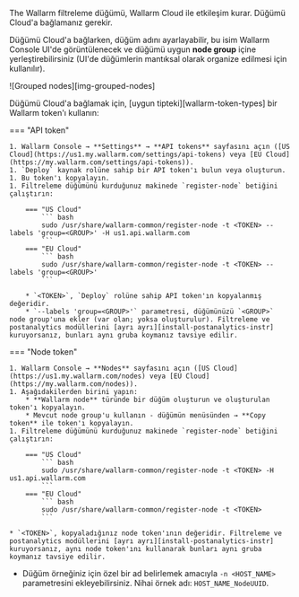 The Wallarm filtreleme düğümü, Wallarm Cloud ile etkileşim kurar. Düğümü Cloud'a bağlamanız gerekir.

Düğümü Cloud'a bağlarken, düğüm adını ayarlayabilir, bu isim Wallarm Console UI'de görüntülenecek ve düğümü uygun **node group** içine yerleştirebilirsiniz (UI'de düğümlerin mantıksal olarak organize edilmesi için kullanılır).

![Grouped nodes][img-grouped-nodes]

Düğümü Cloud'a bağlamak için, [uygun tipteki][wallarm-token-types] bir Wallarm token'ı kullanın:

=== "API token"

    1. Wallarm Console → **Settings** → **API tokens** sayfasını açın ([US Cloud](https://us1.my.wallarm.com/settings/api-tokens) veya [EU Cloud](https://my.wallarm.com/settings/api-tokens)).
    1. `Deploy` kaynak rolüne sahip bir API token'ı bulun veya oluşturun.
    1. Bu token'ı kopyalayın.
    1. Filtreleme düğümünü kurduğunuz makinede `register-node` betiğini çalıştırın:

        === "US Cloud"
            ``` bash
            sudo /usr/share/wallarm-common/register-node -t <TOKEN> --labels 'group=<GROUP>' -H us1.api.wallarm.com
            ```
        === "EU Cloud"
            ``` bash
            sudo /usr/share/wallarm-common/register-node -t <TOKEN> --labels 'group=<GROUP>'
            ```
        
        * `<TOKEN>`, `Deploy` rolüne sahip API token'ın kopyalanmış değeridir.
        * `--labels 'group=<GROUP>'` parametresi, düğümünüzü `<GROUP>` node group'una ekler (var olan; yoksa oluşturulur). Filtreleme ve postanalytics modüllerini [ayrı ayrı][install-postanalytics-instr] kuruyorsanız, bunları aynı gruba koymanız tavsiye edilir.

=== "Node token"

    1. Wallarm Console → **Nodes** sayfasını açın ([US Cloud](https://us1.my.wallarm.com/nodes) veya [EU Cloud](https://my.wallarm.com/nodes)).
    1. Aşağıdakilerden birini yapın: 
        * **Wallarm node** türünde bir düğüm oluşturun ve oluşturulan token'ı kopyalayın.
        * Mevcut node group'u kullanın - düğümün menüsünden → **Copy token** ile token'ı kopyalayın.
    1. Filtreleme düğümünü kurduğunuz makinede `register-node` betiğini çalıştırın:

        === "US Cloud"
            ``` bash
            sudo /usr/share/wallarm-common/register-node -t <TOKEN> -H us1.api.wallarm.com
            ```
        === "EU Cloud"
            ``` bash
            sudo /usr/share/wallarm-common/register-node -t <TOKEN>
            ```

    * `<TOKEN>`, kopyaladığınız node token'ının değeridir. Filtreleme ve postanalytics modüllerini [ayrı ayrı][install-postanalytics-instr] kuruyorsanız, aynı node token'ını kullanarak bunları aynı gruba koymanız tavsiye edilir.

* Düğüm örneğiniz için özel bir ad belirlemek amacıyla `-n <HOST_NAME>` parametresini ekleyebilirsiniz. Nihai örnek adı: `HOST_NAME_NodeUUID`.